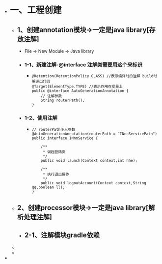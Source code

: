 - # 一、工程创建
	- ## 1、创建annotation模块->一定是java library[存放注解]
		- File -> New Module -> Java library
		- ### 1-1、新建注解-@interface 注解类需要用这个来标识
			- ```
			  @Retention(RetentionPolicy.CLASS) //表示编译时的注解 build时编译出代码
			  @Target(ElementType.TYPE) //表示作用在变量上
			  public @interface AutoGenerationAnnotation {
			      // 注解参数
			      String routerPath();
			  }
			  ```
		- ### 1-2、使用注解
			- ```
			  // routerPath传入参数
			  @AutoGenerationAnnotation(routerPath = "INnnServicePath")
			  public interface INnnService {
			  
			      /**
			       * 调起登陆页
			       */
			      public void launch(Context context,int hhe);
			  
			      /**
			       * 执行退出操作
			       */
			      public void logoutAccount(Context context,String qq,boolean ll);
			  }
			  ```
	- ## 2、创建processor模块->一定是java library[解析处理注解]
		- ## 2-1、注解模块gradle依赖
	-
	-
-